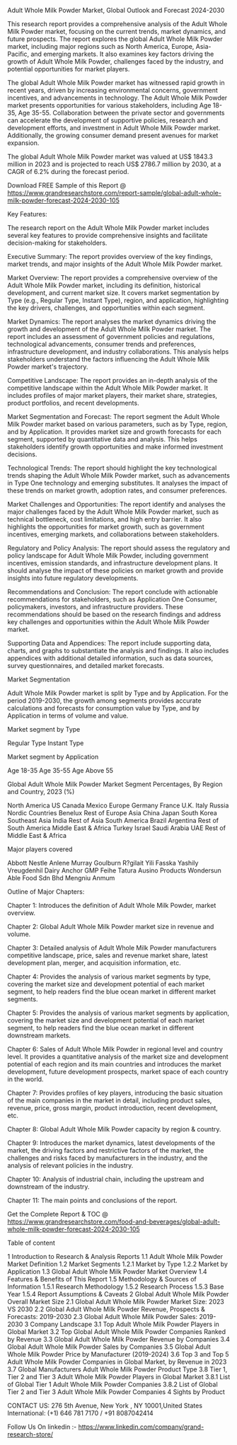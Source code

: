 Adult Whole Milk Powder Market, Global Outlook and Forecast 2024-2030

This research report provides a comprehensive analysis of the Adult Whole Milk Powder market, focusing on the current trends, market dynamics, and future prospects. The report explores the global Adult Whole Milk Powder market, including major regions such as North America, Europe, Asia-Pacific, and emerging markets. It also examines key factors driving the growth of Adult Whole Milk Powder, challenges faced by the industry, and potential opportunities for market players.

The global Adult Whole Milk Powder market has witnessed rapid growth in recent years, driven by increasing environmental concerns, government incentives, and advancements in technology. The Adult Whole Milk Powder market presents opportunities for various stakeholders, including Age 18-35, Age 35-55. Collaboration between the private sector and governments can accelerate the development of supportive policies, research and development efforts, and investment in Adult Whole Milk Powder market. Additionally, the growing consumer demand present avenues for market expansion.

The global Adult Whole Milk Powder market was valued at US$ 1843.3 million in 2023 and is projected to reach US$ 2786.7 million by 2030, at a CAGR of 6.2% during the forecast period.

Download FREE Sample of this Report @ https://www.grandresearchstore.com/report-sample/global-adult-whole-milk-powder-forecast-2024-2030-105


Key Features:

The research report on the Adult Whole Milk Powder market includes several key features to provide comprehensive insights and facilitate decision-making for stakeholders.

Executive Summary: The report provides overview of the key findings, market trends, and major insights of the Adult Whole Milk Powder market.

Market Overview: The report provides a comprehensive overview of the Adult Whole Milk Powder market, including its definition, historical development, and current market size. It covers market segmentation by Type (e.g., Regular Type, Instant Type), region, and application, highlighting the key drivers, challenges, and opportunities within each segment.

Market Dynamics: The report analyses the market dynamics driving the growth and development of the Adult Whole Milk Powder market. The report includes an assessment of government policies and regulations, technological advancements, consumer trends and preferences, infrastructure development, and industry collaborations. This analysis helps stakeholders understand the factors influencing the Adult Whole Milk Powder market's trajectory.

Competitive Landscape: The report provides an in-depth analysis of the competitive landscape within the Adult Whole Milk Powder market. It includes profiles of major market players, their market share, strategies, product portfolios, and recent developments.

Market Segmentation and Forecast: The report segment the Adult Whole Milk Powder market based on various parameters, such as by Type, region, and by Application. It provides market size and growth forecasts for each segment, supported by quantitative data and analysis. This helps stakeholders identify growth opportunities and make informed investment decisions.

Technological Trends: The report should highlight the key technological trends shaping the Adult Whole Milk Powder market, such as advancements in Type One technology and emerging substitutes. It analyses the impact of these trends on market growth, adoption rates, and consumer preferences.

Market Challenges and Opportunities: The report identify and analyses the major challenges faced by the Adult Whole Milk Powder market, such as technical bottleneck, cost limitations, and high entry barrier. It also highlights the opportunities for market growth, such as government incentives, emerging markets, and collaborations between stakeholders.

Regulatory and Policy Analysis: The report should assess the regulatory and policy landscape for Adult Whole Milk Powder, including government incentives, emission standards, and infrastructure development plans. It should analyse the impact of these policies on market growth and provide insights into future regulatory developments.

Recommendations and Conclusion: The report conclude with actionable recommendations for stakeholders, such as Application One Consumer, policymakers, investors, and infrastructure providers. These recommendations should be based on the research findings and address key challenges and opportunities within the Adult Whole Milk Powder market.

Supporting Data and Appendices: The report include supporting data, charts, and graphs to substantiate the analysis and findings. It also includes appendices with additional detailed information, such as data sources, survey questionnaires, and detailed market forecasts.

Market Segmentation

Adult Whole Milk Powder market is split by Type and by Application. For the period 2019-2030, the growth among segments provides accurate calculations and forecasts for consumption value by Type, and by Application in terms of volume and value.

Market segment by Type



Regular Type
Instant Type


Market segment by Application



Age 18-35
Age 35-55
Age Above 55


Global Adult Whole Milk Powder Market Segment Percentages, By Region and Country, 2023 (%)



North America
US
Canada
Mexico
Europe
Germany
France
U.K.
Italy
Russia
Nordic Countries
Benelux
Rest of Europe
Asia
China
Japan
South Korea
Southeast Asia
India
Rest of Asia
South America
Brazil
Argentina
Rest of South America
Middle East & Africa
Turkey
Israel
Saudi Arabia
UAE
Rest of Middle East & Africa


Major players covered



Abbott
Nestle
Anlene
Murray Goulburn
R?gilait
Yili
Fasska
Yashily
Vreugdenhil Dairy
Anchor
GMP
Feihe
Tatura
Ausino Products
Wondersun
Able Food Sdn Bhd
Mengniu
Anmum


Outline of Major Chapters:

Chapter 1: Introduces the definition of Adult Whole Milk Powder, market overview.

Chapter 2: Global Adult Whole Milk Powder market size in revenue and volume.

Chapter 3: Detailed analysis of Adult Whole Milk Powder manufacturers competitive landscape, price, sales and revenue market share, latest development plan, merger, and acquisition information, etc.

Chapter 4: Provides the analysis of various market segments by type, covering the market size and development potential of each market segment, to help readers find the blue ocean market in different market segments.

Chapter 5: Provides the analysis of various market segments by application, covering the market size and development potential of each market segment, to help readers find the blue ocean market in different downstream markets.

Chapter 6: Sales of Adult Whole Milk Powder in regional level and country level. It provides a quantitative analysis of the market size and development potential of each region and its main countries and introduces the market development, future development prospects, market space of each country in the world.

Chapter 7: Provides profiles of key players, introducing the basic situation of the main companies in the market in detail, including product sales, revenue, price, gross margin, product introduction, recent development, etc.

Chapter 8: Global Adult Whole Milk Powder capacity by region & country.

Chapter 9: Introduces the market dynamics, latest developments of the market, the driving factors and restrictive factors of the market, the challenges and risks faced by manufacturers in the industry, and the analysis of relevant policies in the industry.

Chapter 10: Analysis of industrial chain, including the upstream and downstream of the industry.

Chapter 11: The main points and conclusions of the report.

Get the Complete Report & TOC @ https://www.grandresearchstore.com/food-and-beverages/global-adult-whole-milk-powder-forecast-2024-2030-105

Table of content

1 Introduction to Research & Analysis Reports
1.1 Adult Whole Milk Powder Market Definition
1.2 Market Segments
1.2.1 Market by Type
1.2.2 Market by Application
1.3 Global Adult Whole Milk Powder Market Overview
1.4 Features & Benefits of This Report
1.5 Methodology & Sources of Information
1.5.1 Research Methodology
1.5.2 Research Process
1.5.3 Base Year
1.5.4 Report Assumptions & Caveats
2 Global Adult Whole Milk Powder Overall Market Size
2.1 Global Adult Whole Milk Powder Market Size: 2023 VS 2030
2.2 Global Adult Whole Milk Powder Revenue, Prospects & Forecasts: 2019-2030
2.3 Global Adult Whole Milk Powder Sales: 2019-2030
3 Company Landscape
3.1 Top Adult Whole Milk Powder Players in Global Market
3.2 Top Global Adult Whole Milk Powder Companies Ranked by Revenue
3.3 Global Adult Whole Milk Powder Revenue by Companies
3.4 Global Adult Whole Milk Powder Sales by Companies
3.5 Global Adult Whole Milk Powder Price by Manufacturer (2019-2024)
3.6 Top 3 and Top 5 Adult Whole Milk Powder Companies in Global Market, by Revenue in 2023
3.7 Global Manufacturers Adult Whole Milk Powder Product Type
3.8 Tier 1, Tier 2 and Tier 3 Adult Whole Milk Powder Players in Global Market
3.8.1 List of Global Tier 1 Adult Whole Milk Powder Companies
3.8.2 List of Global Tier 2 and Tier 3 Adult Whole Milk Powder Companies
4 Sights by Product

CONTACT US:
276 5th Avenue, New York , NY 10001,United States
International: (+1) 646 781 7170 / +91 8087042414

Follow Us On linkedin :- https://www.linkedin.com/company/grand-research-store/




